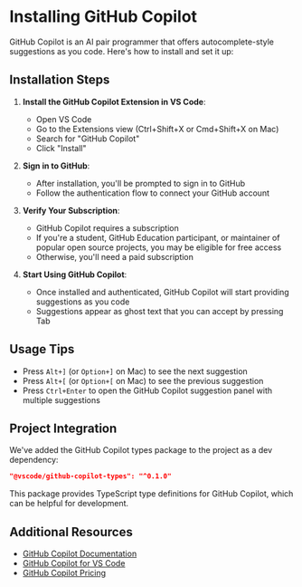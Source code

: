 # Installing GitHub Copilot

GitHub Copilot is an AI pair programmer that offers autocomplete-style suggestions as you code. Here's how to install and set it up:

## Installation Steps

1. **Install the GitHub Copilot Extension in VS Code**:
   - Open VS Code
   - Go to the Extensions view (Ctrl+Shift+X or Cmd+Shift+X on Mac)
   - Search for "GitHub Copilot"
   - Click "Install"

2. **Sign in to GitHub**:
   - After installation, you'll be prompted to sign in to GitHub
   - Follow the authentication flow to connect your GitHub account

3. **Verify Your Subscription**:
   - GitHub Copilot requires a subscription
   - If you're a student, GitHub Education participant, or maintainer of popular open source projects, you may be eligible for free access
   - Otherwise, you'll need a paid subscription

4. **Start Using GitHub Copilot**:
   - Once installed and authenticated, GitHub Copilot will start providing suggestions as you code
   - Suggestions appear as ghost text that you can accept by pressing Tab

## Usage Tips

- Press `Alt+]` (or `Option+]` on Mac) to see the next suggestion
- Press `Alt+[` (or `Option+[` on Mac) to see the previous suggestion
- Press `Ctrl+Enter` to open the GitHub Copilot suggestion panel with multiple suggestions

## Project Integration

We've added the GitHub Copilot types package to the project as a dev dependency:

```json
"@vscode/github-copilot-types": "^0.1.0"
```

This package provides TypeScript type definitions for GitHub Copilot, which can be helpful for development.

## Additional Resources

- [GitHub Copilot Documentation](https://docs.github.com/en/copilot)
- [GitHub Copilot for VS Code](https://marketplace.visualstudio.com/items?itemName=GitHub.copilot)
- [GitHub Copilot Pricing](https://github.com/features/copilot#pricing)